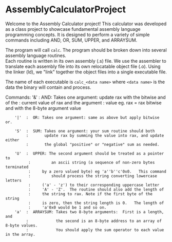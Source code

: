 # AssemblyCalculatorProject

Welcome to the Assembly Calculator project! This calculator was developed as a class project to showcase fundamental assembly language programming concepts. It is designed to perform a variety of simple commands
including AND, OR, SUM, UPPER, and ARRAYSUM.

The program will call `calc`.  The program should be broken down into several assembly language routines.  
Each routine is written in its own assembly (.s) file.  We use
the assembler to translate each assembly file into its own relocatable object
file (.o).  Using the linker (ld), we "link" together the
object files into a single executable file. 

The name of each executable is `calc_<data name>` where `<data name>` is the data the binary will contain and process.

Commands:
	    '&'  :  AND: Takes one argument: update rax with the bitwise and of the
	         :  current value of rax and the argument
	         :  value eg.  rax = rax bitwise and with the 8-byte argument value
	  
	    '|'  :  OR: Takes one argument: same as above but apply bitwise or.
	  
	    'S'  :  SUM: Takes one argument: your sum routine should both 
	         :       update rax by summing the value into rax, and update either
	         :       the global "positive" or "negative" sum as needed.
		  
	    'U'  :  UPPER: The second argument should be treated as a pointer to
    		  : 	    an ascii string (a sequence of non-zero bytes terminated
    		  :	    by a zero valued byte) eg 'a''b''c'0x0.   This command
    		  :         should process the string converting lowercase letters
    		  :	    ('a' - 'z') to their corresponding uppercase letter
    		  :	    'A' - 'Z'.  The routine should also add the length of
    		  :	    the string to rax. Note if the first byte of the string
    		  :	    is zero, then the string length is 0.   The length of 
    		  :	    'a'0x0 would be 1 and so on. 
	    'a'  :  ARRAYSUM: Takes two 8-byte arguments:  First is a length, and
	         :            the second is an 8-byte address to an array of 8-byte values.
	         :            You should apply the sum operator to each value in the array.
